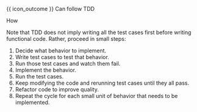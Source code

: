 <span id="prereqs"></span>

<span id="outcomes">{{ icon_outcome }} Can follow TDD</span>

<span id="title">How</span>

<div id="body">

Note that TDD does not imply writing all the test cases first before writing functional code. Rather, proceed in small steps:

1. Decide what behavior to implement.
2. Write test cases to test that behavior.
3. Run those test cases and watch them fail.
4. Implement the behavior.
5. Run the test cases.
6. Keep modifying the code and rerunning test cases until they all pass.
7. Refactor code to improve quality.
8. Repeat the cycle for each small unit of behavior that needs to be implemented.

</div>

<div id="extras">
</div>